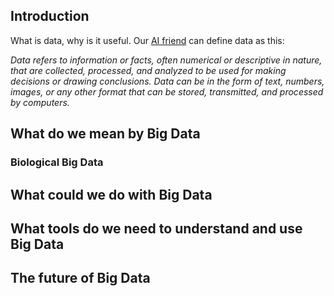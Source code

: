 ## Introduction

What is data, why is it useful. Our [AI friend](https://chat.openai.com/) can define data as this:

*Data refers to information or facts, often numerical or descriptive in nature, that are collected, processed, and analyzed to be used for making decisions or drawing conclusions. Data can be in the form of text, numbers, images, or any other format that can be stored, transmitted, and processed by computers.*

## What do we mean by Big Data

### Biological Big Data

## What could we do with Big Data

## What tools do we need to understand and use Big Data

## The future of Big Data

